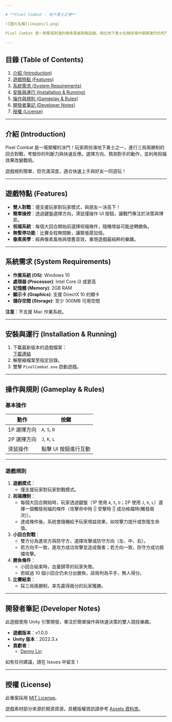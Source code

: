 ```yaml
---

# **Pixel Combat - 地下勇士之爭**  

![圖片名稱](images/1.png)

Pixel Combat 是一款緊張刺激的像素風格對戰遊戲，兩位地下勇士在競技場中展開激烈的死鬥！遊戲結合了簡單的操作方式與獨特的祝福系統，考驗玩家的策略與心理。挑戰你的朋友，爭奪地下競技場的冠軍榮耀！  

---
```


## **目錄 (Table of Contents)**  
1. [介紹 (Introduction)](#介紹-introduction)  
2. [遊戲特點 (Features)](#遊戲特點-features)  
3. [系統需求 (System Requirements)](#系統需求-system-requirements)  
4. [安裝與運行 (Installation & Running)](#安裝與運行-installation--running)  
5. [操作與規則 (Gameplay & Rules)](#操作與規則-gameplay--rules)  
6. [開發者筆記 (Developer Notes)](#開發者筆記-developer-notes)  
7. [授權 (License)](#授權-license)  

---

## **介紹 (Introduction)**  

Pixel Combat 是一場榮耀的決鬥！玩家將扮演地下勇士之一，進行三局兩勝制的回合對戰，考驗你的判斷力與快速反應。選擇方向，預測對手的動作，並利用祝福效果改變戰局。  

遊戲規則簡單，但充滿深度，適合快速上手與好友一同遊玩！  

---

## **遊戲特點 (Features)**  

- **雙人對戰**：僅支援玩家對玩家模式，與朋友一決高下！  
- **簡單操控**：透過鍵盤選擇方向，滑鼠僅操作 UI 按鈕，讓戰鬥專注於決策與博弈。  
- **祝福系統**：每個大回合開始前選擇祝福條件，隨機增益可能逆轉勝負。  
- **無暫停功能**：比賽全程無間斷，讓緊張感加倍。  
- **像素美學**：經典像素風格與懷舊音效，重現遊戲最純粹的樂趣。  

---

## **系統需求 (System Requirements)**  

- **作業系統 (OS)**: Windows 10  
- **處理器 (Processor)**: Intel Core i3 或更高  
- **記憶體 (Memory)**: 2GB RAM  
- **顯示卡 (Graphics)**: 支援 DirectX 10 的顯卡  
- **儲存空間 (Storage)**: 至少 300MB 可用空間  

**注意**：不支援 Mac 作業系統。  

---

## **安裝與運行 (Installation & Running)**  

1. 下載最新版本的遊戲檔案：  
   [下載連結](https://github.com/your-username/PixelCombat/releases)  
2. 解壓縮檔案至指定目錄。  
3. 雙擊 `PixelCombat.exe` 啟動遊戲。  

---

## **操作與規則 (Gameplay & Rules)**  

### **基本操作**  

| **動作**            | **按鍵**          |  
|--------------------|------------------|  
| 1P 選擇方向       | `A`, `S`, `D`    |  
| 2P 選擇方向       | `J`, `K`, `L`    |  
| 滑鼠操作          | 點擊 UI 按鈕進行互動 |  

---

### **遊戲規則**  

1. **遊戲模式**：  
   - 僅支援玩家對玩家對戰模式。  
2. **祝福機制**：  
   - 每個大回合開始時，玩家透過鍵盤（1P 使用 `A`, `S`, `D`；2P 使用 `J`, `K`, `L`）選擇一個觸發祝福的條件（攻擊命中時 || 受擊時 || 成功格檔時(觸發兩次)）。  
   - 達成條件後，系統會隨機給予玩家增益效果，如攻擊力提升或恢復生命值。  
3. **小回合對戰**：  
   - 雙方分為進攻方與防守方，選擇攻擊或防守方向（左、中、右）。  
   - 若方向不一致，進攻方成功攻擊並造成傷害；若方向一致，防守方成功抵擋攻擊。  
4. **勝負條件**：  
   - 小回合結束時，血量歸零的玩家失敗。  
   - 若經過 10 個小回合仍未分出勝負，該局判為平手，無人得分。  
5. **比賽結束**：  
   - 採三局兩勝制，率先贏得兩分的玩家獲勝。  

---

## **開發者筆記 (Developer Notes)**  

此遊戲使用 Unity 引擎開發，專注於簡單操作與快速決策的雙人競技樂趣。  

- **遊戲版本**：v1.0.0  
- **Unity 版本**：2022.3.x  
- **貢獻者**：  
  - [Denny Lin](https://github.com/denny7871345)  

如有任何建議，請在 Issues 中留言！  

---

## **授權 (License)**  

此專案採用 [MIT License](LICENSE)。  

遊戲素材部分來源於開源資源，具體版權資訊請參考 [Assets 資料夾](Assets/README.md)。  

---  
